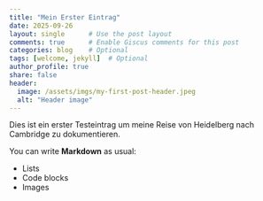 ```yaml
---
title: "Mein Erster Eintrag"
date: 2025-09-26
layout: single      # Use the post layout
comments: true      # Enable Giscus comments for this post
categories: blog    # Optional
tags: [welcome, jekyll]  # Optional
author_profile: true
share: false
header:
  image: /assets/imgs/my-first-post-header.jpeg
  alt: "Header image"
---
```


Dies ist ein erster Testeintrag um meine Reise von Heidelberg nach Cambridge zu dokumentieren.

You can write **Markdown** as usual:

- Lists
- Code blocks
- Images